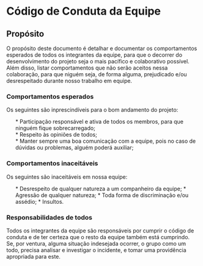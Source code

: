 # Código de Conduta da Equipe

## Propósito
<p>
  O propósito deste documento é detalhar e documentar os comportamentos esperados de todos os integrantes da equipe, para que o decorrer do desenvolvimento do projeto seja o mais pacífico e colaborativo possível.<br>
  Além disso, listar comportamentos que não serão aceitos nessa colaboração, para que niguém seja, de forma alguma, prejudicado e/ou desrespeitado durante nosso trabalho em equipe.
</p>

### Comportamentos esperados
<p>
Os seguintes são inprescindíveis para o bom andamento do projeto:<br>
<ul>
* Participação responsável e ativa de todos os membros, para que ninguém fique sobrecarregado;<br>
* Respeito às opiniões de todos;<br>
* Manter sempre uma boa comunicação com a equipe, pois no caso de dúvidas ou problemas, alguém poderá auxiliar;<br>
</ul>

</p>

### Comportamentos inaceitáveis
<p>
Os seguintes são inaceitáveis em nossa equipe:<br>
<ul>
* Desrespeito de qualquer natureza a um companheiro da equipe;
* Agressão de qualquer natureza;
* Toda forma de discriminação e/ou assédio;
* Insultos.
</ul>
</p>

### Responsabilidades de todos
<p>

Todos os integrantes da equipe são responsáveis por cumprir o código de conduta e de ter certeza que o resto da equipe também está cumprindo.<br>
Se, por ventura, alguma situação indesejada ocorrer, o grupo como um todo, precisa analisar e investigar o incidente, e tomar uma providência apropriada para este.
</p>
